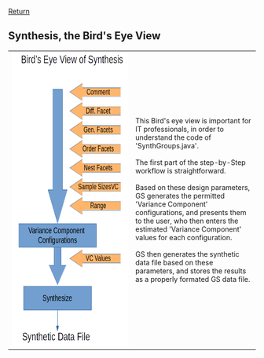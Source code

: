 [Return](professionals.md)
## Synthesis, the Bird's Eye View ##
<TABLE>
	<TR>
		<TD width = "50%">
			<img src = "img/SynBird.png" style="width:350px;height:600px;">
		</TD>
		<TD width = "50%">
			This Bird's eye view is important for IT professionals, in order to
			understand the code of 'SynthGroups.java'.<BR/><BR/>
			The first part of the step-by-Step workflow is straightforward.<BR/><BR/>
			Based on these design parameters, GS generates the permitted 'Variance
			Component' configurations, and presents them to the user, who then enters the estimated 'Variance Component' values for each configuration.<BR/><BR/>
			GS then generates the synthetic data file based on these parameters, 
			and stores the results as a properly formated GS data file.
</TABLE>
